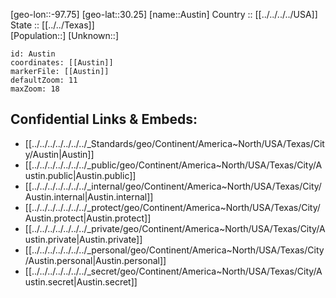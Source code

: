 ﻿---
location: [30.25,-97.75] 
mapzoom: [7,12] 
mapmarker: city 
type: City
tags:
- geo/City


SpocWebEntityId: 1893
isDeleted: false
confidential: public

---
[geo-lon::-97.75] 
[geo-lat::30.25] 
[name::Austin] 
Country :: [[../../../../USA]]  
State :: [[../../Texas]]  
[Population::] 
[Unknown::] 


```leaflet
id: Austin
coordinates: [[Austin]] 
markerFile: [[Austin]] 
defaultZoom: 11 
maxZoom: 18
```


## Confidential Links & Embeds: 
- [[../../../../../../../_Standards/geo/Continent/America~North/USA/Texas/City/Austin|Austin]] 
- [[../../../../../../../_public/geo/Continent/America~North/USA/Texas/City/Austin.public|Austin.public]] 
- [[../../../../../../../_internal/geo/Continent/America~North/USA/Texas/City/Austin.internal|Austin.internal]] 
- [[../../../../../../../_protect/geo/Continent/America~North/USA/Texas/City/Austin.protect|Austin.protect]] 
- [[../../../../../../../_private/geo/Continent/America~North/USA/Texas/City/Austin.private|Austin.private]] 
- [[../../../../../../../_personal/geo/Continent/America~North/USA/Texas/City/Austin.personal|Austin.personal]] 
- [[../../../../../../../_secret/geo/Continent/America~North/USA/Texas/City/Austin.secret|Austin.secret]] 
